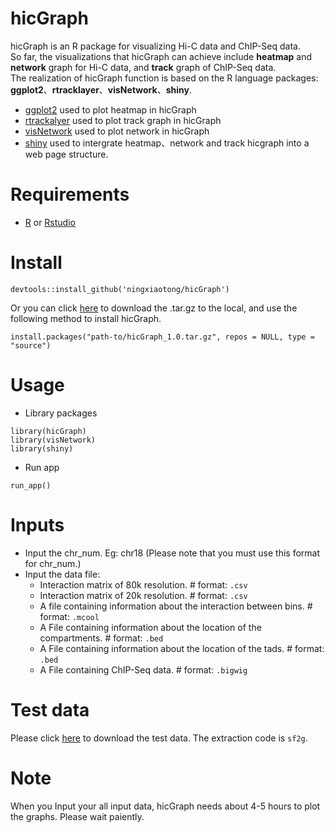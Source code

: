 # hicGraph
hicGraph is an R package for visualizing Hi-C data and ChIP-Seq data.<br/>
So far, the visualizations that hicGraph can achieve include **heatmap** and **network** graph for Hi-C data, and **track** graph of ChIP-Seq data.<br/>
The realization of hicGraph function is based on the R language packages: **ggplot2**、**rtracklayer**、**visNetwork**、**shiny**.<br/>
- [ggplot2](https://cran.r-project.org/web/packages/ggplot2/) used to plot heatmap in hicGraph
- [rtrackalyer](http://www.bioconductor.org/packages/release/bioc/html/rtracklayer.html) used to plot track graph in hicGraph
- [visNetwork](https://cran.r-project.org/web/packages/visNetwork/) used to plot network in hicGraph
- [shiny](https://shiny.rstudio.com) used to intergrate heatmap、network and track hicgraph into a web page structure.



# Requirements
- [R](https://www.r-project.org) or [Rstudio](https://www.rstudio.com)


# Install
```
devtools::install_github('ningxiaotong/hicGraph')
```

Or you can click [here](./hicGraph_1.0.tar.gz) to download the .tar.gz to the local, and use the following method to install hicGraph.
```
install.packages("path-to/hicGraph_1.0.tar.gz", repos = NULL, type = "source")
```


# Usage
- Library packages
```
library(hicGraph)
library(visNetwork)
library(shiny)
```

- Run app
```
run_app() 
```

# Inputs
- Input the chr_num. Eg: chr18 (Please note that you must use this format for chr_num.)
- Input the data file:
  - Interaction matrix of 80k resolution. # format: `.csv`
  - Interaction matrix of 20k resolution. # format: `.csv`
  - A file containing information about the interaction between bins. # format: `.mcool`
  - A File containing information about the location of the compartments. # format: `.bed`
  - A File containing information about the location of the tads. # format: `.bed`
  - A File containing ChIP-Seq data. # format: `.bigwig`


# Test data
Please click [here](https://pan.baidu.com/s/1i5XEsVbNe-1YUh3K512IzQ) to download the test data.
The extraction code is `sf2g`.


# Note
When you Input your all input data, hicGraph needs about 4-5 hours to plot the graphs. Please wait paiently.
